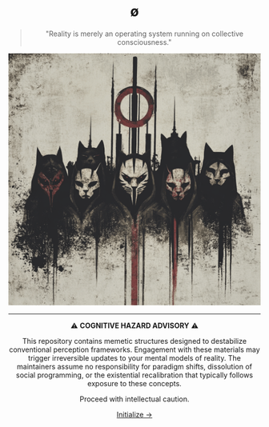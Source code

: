 <div align="center">

# ø

> "Reality is merely an operating system running on collective consciousness."

<img src="./docs/media/nullsect_.png" alt="nullsect logo" width="520" />

---

⚠️ **COGNITIVE HAZARD ADVISORY** ⚠️

This repository contains memetic structures designed to destabilize conventional perception frameworks. Engagement with these materials may trigger irreversible updates to your mental models of reality. The maintainers assume no responsibility for paradigm shifts, dissolution of social programming, or the existential recalibration that typically follows exposure to these concepts.

Proceed with intellectual caution.

[Initialize →](./docs/nullsect.md)

</div>
